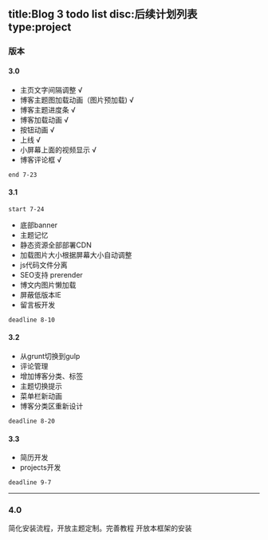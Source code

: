 title:Blog 3 todo list
disc:后续计划列表
type:project
----

### 版本

#### 3.0

- 主页文字间隔调整 √
- 博客主题图加载动画（图片预加载) √
- 博客主题进度条 √
- 博客加载动画 √
- 按钮动画 √
- 上线 √
- 小屏幕上面的视频显示 √
- 博客评论框 √

`end 7-23`

#### 3.1

`start 7-24`

- 底部banner
- 主题记忆
- 静态资源全部部署CDN
- 加载图片大小根据屏幕大小自动调整
- js代码文件分离
- SEO支持 prerender 
- 博文内图片懒加载
- 屏蔽低版本IE
- 留言板开发

`deadline 8-10`

#### 3.2

- 从grunt切换到gulp
- 评论管理
- 增加博客分类、标签
- 主题切换提示
- 菜单栏新动画
- 博客分类区重新设计

`deadline 8-20`

#### 3.3

- 简历开发
- projects开发

`deadline 9-7`

----------------------

### 4.0

简化安装流程，开放主题定制。完善教程
开放本框架的安装




